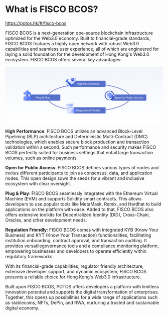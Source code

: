 # What is FISCO BCOS?

https://potos.hk/#/fisco-bcos

FISCO BCOS is a next-generation ope-source blockchain infrastructure optimized for the Web3.0 economy. Built to financial-grade standards, FISCO BCOS features a highly open network with robust Web3.0 capabilities and seamless user experience, all of which are engineered for laying a solid foundation for the development of Hong Kong's Web3.0 ecosystem.
FISCO BCOS offers several key advantages:

![](../_static/concepts/fisco-bcos.png)


**High Performance**: FISCO BCOS utilizes an advanced Block-Level Pipelining (BLP) architecture and Deterministic Multi-Contract (DMC) technologies, which enables secure block production and transaction validation within a second. Such performance and security makes FISCO BCOS perfectly suited for business settings that entail large transaction volumes, such as online payments.

**Open for Public Access**: FISCO BCOS defines various types of nodes and invites different participants to join as consensus, data, and application nodes. This open design sows the seeds for a vibrant and inclusive ecosystem with clear oversight.

**Plug & Play**: FISCO BCOS seamlessly integrates with the Ethereum Virtual Machine (EVM) and supports Solidity smart contracts. This allows developers to use popular tools like MetaMask, Remix, and Hardhat to build applications on the platform with ease. Added to that, FISCO BCOS also offers extensive toolkits for Decentralized Identity (DID), Cross-Chain, Oracles, and other development needs.

**Regulation Friendly**: FISCO BCOS comes with integrated KYB (Know Your Business) and KYT (Know Your Transaction) functionalities, facilitating institution onboarding, contract approval, and transaction auditing. It provides versatilegovernance tools and a compliance monitoring platform, empowering businesses and developers to operate efficiently within regulatory frameworks.

With its financial-grade capabilities, regulator friendly architecture, extensive developer support, and dynamic ecosystem, FISCO BCOS presents a reliable choice for Hong Kong's Web3.0 infrastructure.

Built upon FISCO BCOS, POTOS offers developers a platform with limitless innovation potential and supports the digital transformation of enterprises. Together, this opens up possibilities for a wide range of applications such as stablecoins, NFTs, DePin, and RWA, nurturing a trusted and sustainable digital economy.
